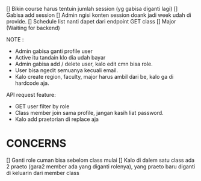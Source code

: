 [] Bikin course harus tentuin jumlah session (yg gabisa diganti lagi)
[] Gabisa add session
[] Admin ngisi konten session doank jadi week udah di provide.
[] Schedule list nanti dapet dari endpoint GET class
[] Major (Waiting for backend)

NOTE :
- Admin gabisa ganti profile user
- Active itu tandain klo dia udah bayar
- Admin gabisa add / delete user, kalo edit cmn bisa role.
- User bisa ngedit semuanya kecuali email.
- Kalo create region, faculty, major harus ambil dari be, kalo ga di hardcode aja.

API request feature:
- GET user filter by role
- Class member join sama profile, jangan kasih liat password.
- Kalo add praetorian di replace aja

# CONCERNS
[] Ganti role cuman bisa sebelom class mulai
[] Kalo di dalem satu class ada 2 praeto (gara2 member ada yang diganti rolenya), yang praeto baru diganti di keluarin dari member class


